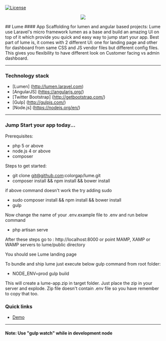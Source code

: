 
[![License](https://poser.pugx.org/colorgap/lume/license.svg)](https://packagist.org/packages/colorgap/lume)
<p align="center">
  <a href="http://lume.colorgap.com">
    <img src="https://raw.githubusercontent.com/colorgap/lume/master/public/images/lume160.png">
  </a>
</p>
## Lume
#### App Scaffolding for lumen and angular based projects:
Lume use Laravel's micro framework lumen as a base and build an amazing UI on top of it which provide you quick and easy way to jump start your app.
Best part of lume is, it comes with 2 different UI: one for landing page and other for dashboard from same CSS and JS vendor files but different config files. This gives you flexibility to have different look on Customer facing vs admin dashboard.

------------------
### Technology stack
- [Lumen] (http://lumen.laravel.com)
- [AngularJS] (https://angularjs.org/)
- [Twitter Bootstrap] (http://getbootstrap.com/)
- [Gulp] (http://gulpjs.com/)
- [Node.js] (https://nodejs.org/en/)

------------------
### Jump Start your app today...
Prerequisites:
- php 5 or above
- node.js 4 or above
- composer

Steps to get started:
- git clone git@github.com:colorgap/lume.git
- composer install && npm install && bower install

if above command doesn't work the try adding sudo
- sudo composer install && npm install && bower install
- gulp

Now change the name of your .env.example file to .env and run below command
- php artisan serve

After these steps go to : http://localhost:8000 or point MAMP, XAMP or WAMP servers to lume/public directory

You should see Lume landing page

To bundle and ship lume just execute below gulp command from root folder:
- NODE_ENV=prod gulp build

This will create a lume-app.zip in target folder. Just place the zip in your server and explode. Zip file doesn't contain .env file so you have remember to copy that too.

### Quick links
- [Demo](http://lume.colorgap.com/)

---------------
#### Note: Use "gulp watch" while in development node
